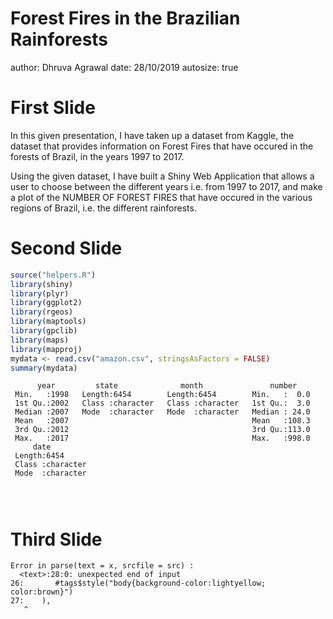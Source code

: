 Forest Fires in the Brazilian Rainforests
========================================================
author: Dhruva Agrawal
date: 28/10/2019
autosize: true

First Slide
========================================================

In this given presentation, I have taken up a dataset from Kaggle, the dataset that provides information on Forest Fires that have occured in the forests of Brazil, in the years 1997 to 2017.

Using the given dataset, I have built a Shiny Web Application that allows a user to choose between the different years i.e. from 1997 to 2017, and make a plot of the NUMBER OF FOREST FIRES that have occured in the various regions of Brazil, i.e. the different rainforests.

Second Slide
========================================================

```r
source("helpers.R")
library(shiny)
library(plyr)
library(ggplot2)
library(rgeos)
library(maptools)
library(gpclib)
library(maps)
library(mapproj)
mydata <- read.csv("amazon.csv", stringsAsFactors = FALSE)
summary(mydata)
```

```
      year         state              month               number     
 Min.   :1998   Length:6454        Length:6454        Min.   :  0.0  
 1st Qu.:2002   Class :character   Class :character   1st Qu.:  3.0  
 Median :2007   Mode  :character   Mode  :character   Median : 24.0  
 Mean   :2007                                         Mean   :108.3  
 3rd Qu.:2012                                         3rd Qu.:113.0  
 Max.   :2017                                         Max.   :998.0  
     date          
 Length:6454       
 Class :character  
 Mode  :character  
                   
                   
                   
```
Third Slide
========================================================
  






```
Error in parse(text = x, srcfile = src) : 
  <text>:28:0: unexpected end of input
26:       #tags$style("body{background-color:lightyellow; color:brown}")
27:    ),
   ^
```

